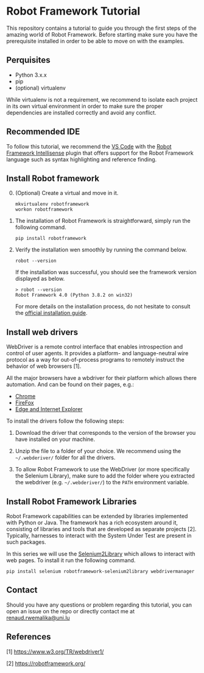 # Robot Framework Tutorial

This repository contains a tutorial to guide you through the first steps of the amazing world of Robot Framework. Before starting make sure you have the prerequisite installed in order to be able to move on with the examples.

## Perquisites

* Python 3.x.x
* pip
* (optional) virtualenv

While virtualenv is not a requirement, we recommend to isolate each project in its own virtual environment in order to make sure the proper dependencies are installed correctly and avoid any conflict.

## Recommended IDE

To follow this tutorial, we recommend the [VS Code](https://code.visualstudio.com/download) with the [Robot Framework Intellisense](https://github.com/tomi/vscode-rf-language-server) plugin that offers support for the Robot Framework language such as syntax highlighting and reference finding.

## Install Robot framework

0. (Optional) Create a virtual and move in it.

    ```
    mkvirtualenv robotframework
    workon robotframework
    ```

1. The installation of Robot Framework is straightforward, simply run the following command. 

    ```
    pip install robotframework
    ```

2. Verify the installation wen smoothly by running the command below.

    ```
    robot --version
    ```

    If the installation was successful, you should see the framework version displayed as below.

    ```
    > robot --version
    Robot Framework 4.0 (Python 3.8.2 on win32)
    ```

    For more details on the installation process, do not hesitate to consult the [official installation guide](https://github.com/robotframework/robotframework/blob/master/INSTALL.rst).

## Install web drivers

WebDriver is a remote control interface that enables introspection and control of user agents. It provides a platform- and language-neutral wire protocol as a way for out-of-process programs to remotely instruct the behavior of web browsers [1]. 

All the major browsers have a wbdriver for their platform which allows there automation. And can be found on their pages, e.g.:

* [Chrome](https://sites.google.com/a/chromium.org/chromedriver/home)
* [FireFox](https://github.com/mozilla/geckodriver/releases/tag/v0.29.0)
* [Edge and Internet Explorer](https://developer.microsoft.com/en-us/microsoft-edge/tools/webdriver/)

To install the drivers follow the following steps:

1. Download the driver that corresponds to the version of the browser you have installed on your machine.

2. Unzip the file to a folder of your choice. We recommend using the `~/.webderiver/` folder for all the drivers.
   
3. To allow Robot Framework to use the WebDriver (or more specifically the Selenium Library), make sure to add the folder where you extracted the webdriver (e.g. `~/.webderiver/`) to the `PATH` environment variable.


## Install Robot Framework Libraries

Robot Framework capabilities can be extended by libraries implemented with Python or Java. The framework has a rich ecosystem around it, consisting of libraries and tools that are developed as separate projects [2]. Typically, harnesses to interact with the System Under Test are present in such packages. 

In this series we will use the [Selenium2Library](https://robotframework.org/Selenium2Library/Selenium2Library.html) which allows to interact with web pages. To install it run the following command.

```
pip install selenium robotframework-selenium2library webdrivermanager
```

## Contact

Should you have any questions or problem regarding this tutorial, you can open an issue on the repo or directly contact me at renaud.rwemalika@uni.lu

## References

[1] https://www.w3.org/TR/webdriver1/

[2] https://robotframework.org/